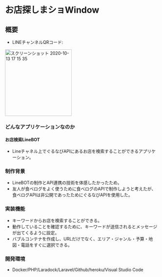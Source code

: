 # お店探しまショWindow

## 概要

* LINEチャンネルQRコード:
 <img width="218" alt="スクリーンショット 2020-10-13 17 15 35" src="https://user-images.githubusercontent.com/66056185/95835194-e12d2180-0d78-11eb-88f9-54217e4fe189.png">


### どんなアプリケーションなのか
#### **お店検索LineBOT**
* Lineチャネル上でぐるなびAPIにあるお店を検索することができるアプリケーション。

### 制作背景
* LineBOTの制作とAPI連携の技術を体感したかったため。
* 友人が食べログをよく使うために食べログのAPIで制作しようと考えたが、食べログAPIは非公開であったためにぐるなびAPIを使用した。

### 実装機能
* キーワードからお店を検索することができる。
* 動作していることを確認するために、キーワードが送信されるとメッセージが出てくるように設定。
* バブルコンテナを作成し、URLだけでなく、エリア・ジャンル・予算・地図・電話をすぐに選択できる。

### 開発環境
* Docker/PHP/Laradock/Laravel/Github/heroku/Visual Studio Code
